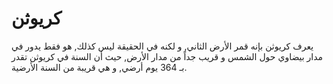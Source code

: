 # كريوثن

يعرف كريوثن بإنه قمر الأرض الثاني, و لكنه في الحقيقة ليس كذلك, هو فقط يدور في
مدار بيضاوي حول الشمس و قريب جداً من مدار الأرض, حيث أن السنة في كريوثن تقدر بـ
364 يوم أرضي, و هي قريبة من السنة الأرضية.
